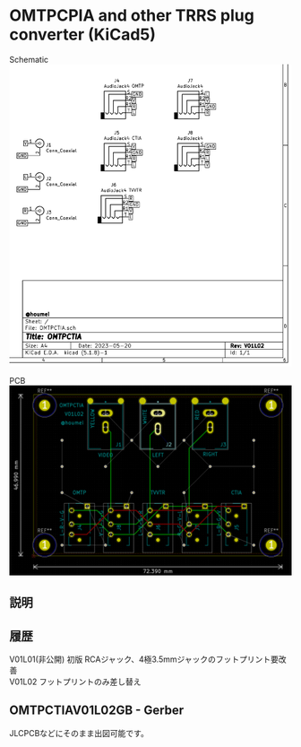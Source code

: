 # OMTPCPIA and other TRRS plug converter (KiCad5)

Schematic
![schematic](img/OMTPCTIAV01L02-sch.png)


PCB
![pcb](img/OMTPCTIAV01L02-pcb.png)


## 説明

<!-- [DIN8RJ45V01L04 デジタルRGBをVGA RJ45コネクタに変換](http://blog.livedoor.jp/hardyboy/archives/10203256.html "まごころせいじつ堂")   -->
<!-- [SORD m5用ROM/RAMカートリッジ基板](https://keisanki.booth.pm/items/3939000 "booth")  -->

## 履歴
V01L01(非公開) 初版 RCAジャック、4極3.5mmジャックのフットプリント要改善  
V01L02 フットプリントのみ差し替え  

## OMTPCTIAV01L02GB - Gerber
JLCPCBなどにそのまま出図可能です。  
